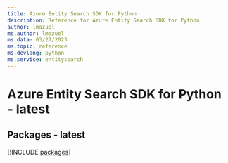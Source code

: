 ```yaml
---
title: Azure Entity Search SDK for Python
description: Reference for Azure Entity Search SDK for Python
author: lmazuel
ms.author: lmazuel
ms.data: 03/27/2023
ms.topic: reference
ms.devlang: python
ms.service: entitysearch
---
```

# Azure Entity Search SDK for Python - latest
## Packages - latest
[!INCLUDE [packages](entity-search-index.md)]